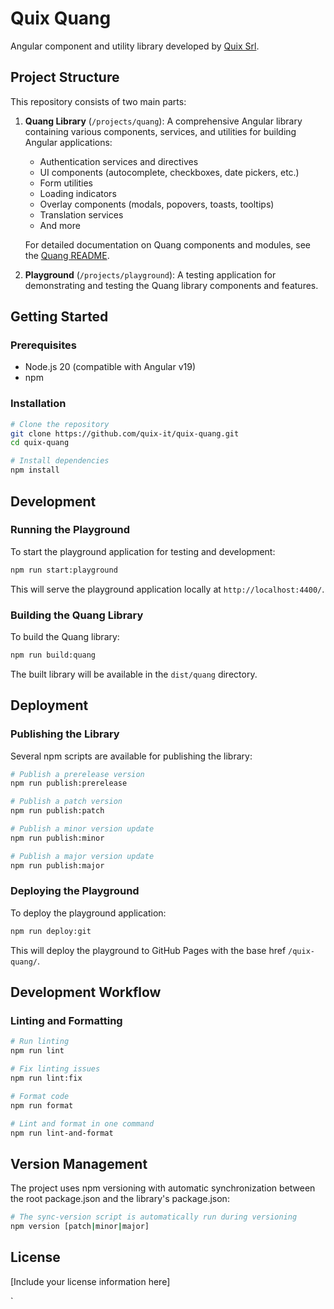 # Quix Quang

Angular component and utility library developed by [Quix Srl](https://www.quixconsulting.com).

## Project Structure

This repository consists of two main parts:

1. **Quang Library** (`/projects/quang`): A comprehensive Angular library containing various components, services, and utilities for building Angular applications:
   - Authentication services and directives
   - UI components (autocomplete, checkboxes, date pickers, etc.)
   - Form utilities
   - Loading indicators
   - Overlay components (modals, popovers, toasts, tooltips)
   - Translation services
   - And more
   
   For detailed documentation on Quang components and modules, see the [Quang README](/projects/quang/README.md).

2. **Playground** (`/projects/playground`): A testing application for demonstrating and testing the Quang library components and features.

## Getting Started

### Prerequisites

- Node.js 20 (compatible with Angular v19)
- npm

### Installation

```bash
# Clone the repository
git clone https://github.com/quix-it/quix-quang.git
cd quix-quang

# Install dependencies
npm install
```

## Development

### Running the Playground

To start the playground application for testing and development:

```bash
npm run start:playground
```

This will serve the playground application locally at `http://localhost:4400/`.

### Building the Quang Library

To build the Quang library:

```bash
npm run build:quang
```

The built library will be available in the `dist/quang` directory.

## Deployment

### Publishing the Library

Several npm scripts are available for publishing the library:

```bash
# Publish a prerelease version
npm run publish:prerelease

# Publish a patch version
npm run publish:patch

# Publish a minor version update
npm run publish:minor

# Publish a major version update
npm run publish:major
```

### Deploying the Playground

To deploy the playground application:

```bash
npm run deploy:git
```

This will deploy the playground to GitHub Pages with the base href `/quix-quang/`.

## Development Workflow

### Linting and Formatting

```bash
# Run linting
npm run lint

# Fix linting issues
npm run lint:fix

# Format code
npm run format

# Lint and format in one command
npm run lint-and-format
```

## Version Management

The project uses npm versioning with automatic synchronization between the root package.json and the library's package.json:

```bash
# The sync-version script is automatically run during versioning
npm version [patch|minor|major]
```

## License

[Include your license information here]

`
